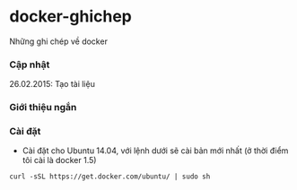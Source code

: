# docker-ghichep
Những ghi chép về docker

### Cập nhật
26.02.2015: Tạo tài liệu

### Giới thiệu ngắn 

### Cài đặt

- Cài đặt cho Ubuntu 14.04, với lệnh dưới sẽ cài bản mới nhất (ở thời điểm tôi cài là docker 1.5)
```
curl -sSL https://get.docker.com/ubuntu/ | sudo sh
```
